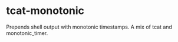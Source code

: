 tcat-monotonic
==============

Prepends shell output with monotonic timestamps. A mix of tcat and monotonic_timer.
